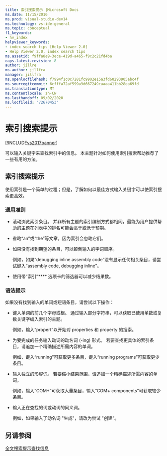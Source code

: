 ```yaml
---
title: 索引搜索提示 |Microsoft Docs
ms.date: 11/15/2016
ms.prod: visual-studio-dev14
ms.technology: vs-ide-general
ms.topic: conceptual
f1_keywords:
- hv_index
helpviewer_keywords:
- index search tips [Help Viewer 2.0]
- Help Viewer 2.0, index search tips
ms.assetid: f9ffa8e9-3ece-419d-a465-f9c2c21fd4ba
caps.latest.revision: 8
author: jillre
ms.author: jillfra
manager: jillfra
ms.openlocfilehash: f7994f1c0c7281fc9902e15a3fd60293905abc4f
ms.sourcegitcommit: 6cfffa72af599a9d667249caaaa411bb28ea69fd
ms.translationtype: MT
ms.contentlocale: zh-CN
ms.lasthandoff: 09/02/2020
ms.locfileid: "72670453"
---
```

# <a name="index-search-tips"></a>索引搜索提示
[!INCLUDE[vs2017banner](../includes/vs2017banner.md)]

可以输入关键字来查找索引中的信息。 本主题针对如何使用索引搜索帮助推荐了一些有用的方法。

## <a name="index-search-tips"></a>索引搜索提示
 使用索引是一个简单的过程；但是，了解如何以最佳方式输入关键字可以使索引搜索更高效。

### <a name="general-guidelines"></a>通用准则

- 滚动浏览索引条目。 并非所有主题的索引编制方式都相同，最能为用户提供帮助的主题在列表中的排名可能会高于或低于预期。

- 省略“an”或“the”等文章，因为索引会忽略它们。

- 如果没有找到期望的条目，可以颠倒输入的字词顺序。

     例如，如果“debugging inline assembly code”没有显示任何相关条目，请尝试键入“assembly code, debugging inline”。

- 使用带“索引”**** 选项卡的筛选器可以减少结果数。

### <a name="syntax-tips"></a>语法提示
 如果没有找到输入的单词或短语条目，请尝试以下操作：

- 键入单词的前几个字母或根。 通过输入部分字符串，可以获取已使用单数或复数关键字编入索引的主题。

     例如，输入“propert”以开始对 properties 和 property 的搜索。

- 为要完成的任务输入动词的动名词 (-ing) 形式。 若要查找更具体的索引条目，请追加一个精确描述所需内容的单词。

     例如，键入“running”可获取更多条目，键入“running programs”可获取更少条目。

- 输入独立的形容词。 若要缩小结果范围，请追加一个精确描述所需内容的单词。

     例如，输入“COM+”可获取大量条目，输入“COM+ components”可获取较少条目。

- 输入正在查找的词或动词的同义词。

     例如，如果输入了动名词 "生成"，请改为尝试 "创建"。

## <a name="see-also"></a>另请参阅
 [全文搜索提示](../ide/full-text-search-tips.md)[查找信息](../ide/locate-information.md)
